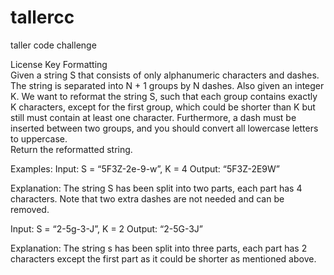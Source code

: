 # tallercc
taller code challenge

License Key Formatting														
Given a string S that consists of only alphanumeric characters and dashes. The string is separated into N + 1 groups by N dashes. Also given an integer K. We want to reformat the string S, such that each group contains exactly K characters, except for the first group, which could be shorter than K but still must contain at least one character. Furthermore, a dash must be inserted between two groups, and you should convert all lowercase letters to uppercase.																				
Return the reformatted string.

Examples:											Input: S = “5F3Z-2e-9-w”, K = 4								Output: “5F3Z-2E9W”														

Explanation: The string S has been split into two parts, each part has 4 characters.	Note that two extra dashes are not needed and can be removed.														

Input: S = “2-5g-3-J”, K = 2									Output: “2-5G-3J”														

Explanation: The string s has been split into three parts, each part has 2 characters except the first part as it could be shorter as mentioned above.
